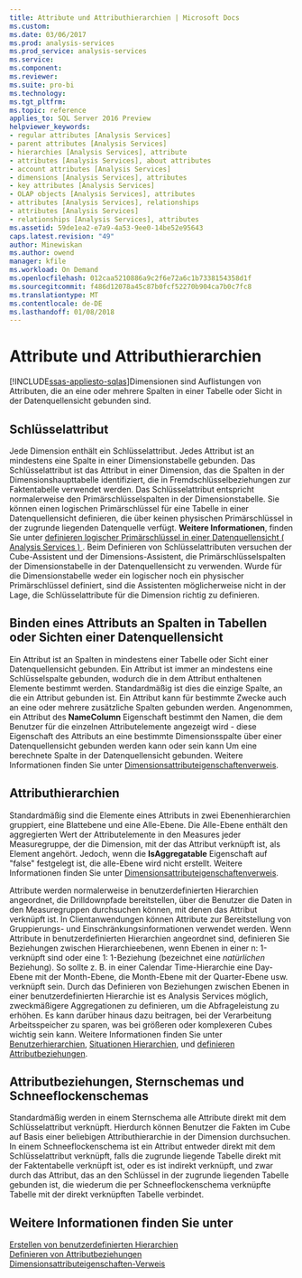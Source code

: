 ```yaml
---
title: Attribute und Attributhierarchien | Microsoft Docs
ms.custom: 
ms.date: 03/06/2017
ms.prod: analysis-services
ms.prod_service: analysis-services
ms.service: 
ms.component: 
ms.reviewer: 
ms.suite: pro-bi
ms.technology: 
ms.tgt_pltfrm: 
ms.topic: reference
applies_to: SQL Server 2016 Preview
helpviewer_keywords:
- regular attributes [Analysis Services]
- parent attributes [Analysis Services]
- hierarchies [Analysis Services], attribute
- attributes [Analysis Services], about attributes
- account attributes [Analysis Services]
- dimensions [Analysis Services], attributes
- key attributes [Analysis Services]
- OLAP objects [Analysis Services], attributes
- attributes [Analysis Services], relationships
- attributes [Analysis Services]
- relationships [Analysis Services], attributes
ms.assetid: 59de1ea2-e7a9-4a53-9ee0-14be52e95643
caps.latest.revision: "49"
author: Minewiskan
ms.author: owend
manager: kfile
ms.workload: On Demand
ms.openlocfilehash: 012caa5210886a9c2f6e72a6c1b7338154358d1f
ms.sourcegitcommit: f486d12078a45c87b0fcf52270b904ca7b0c7fc8
ms.translationtype: MT
ms.contentlocale: de-DE
ms.lasthandoff: 01/08/2018
---
```

# <a name="attributes-and-attribute-hierarchies"></a>Attribute und Attributhierarchien
[!INCLUDE[ssas-appliesto-sqlas](../../includes/ssas-appliesto-sqlas.md)]Dimensionen sind Auflistungen von Attributen, die an eine oder mehrere Spalten in einer Tabelle oder Sicht in der Datenquellensicht gebunden sind.  
  
## <a name="key-attribute"></a>Schlüsselattribut  
 Jede Dimension enthält ein Schlüsselattribut. Jedes Attribut ist an mindestens eine Spalte in einer Dimensionstabelle gebunden. Das Schlüsselattribut ist das Attribut in einer Dimension, das die Spalten in der Dimensionshaupttabelle identifiziert, die in Fremdschlüsselbeziehungen zur Faktentabelle verwendet werden. Das Schlüsselattribut entspricht normalerweise den Primärschlüsselspalten in der Dimensionstabelle. Sie können einen logischen Primärschlüssel für eine Tabelle in einer Datenquellensicht definieren, die über keinen physischen Primärschlüssel in der zugrunde liegenden Datenquelle verfügt. **Weitere Informationen**, finden Sie unter [definieren logischer Primärschlüssel in einer Datenquellensicht &#40; Analysis Services &#41; ](../../analysis-services/multidimensional-models/define-logical-primary-keys-in-a-data-source-view-analysis-services.md). Beim Definieren von Schlüsselattributen versuchen der Cube-Assistent und der Dimensions-Assistent, die Primärschlüsselspalten der Dimensionstabelle in der Datenquellensicht zu verwenden. Wurde für die Dimensionstabelle weder ein logischer noch ein physischer Primärschlüssel definiert, sind die Assistenten möglicherweise nicht in der Lage, die Schlüsselattribute für die Dimension richtig zu definieren.  
  
## <a name="binding-an-attribute-to-columns-in-data-source-view-tables-or-views"></a>Binden eines Attributs an Spalten in Tabellen oder Sichten einer Datenquellensicht  
 Ein Attribut ist an Spalten in mindestens einer Tabelle oder Sicht einer Datenquellensicht gebunden. Ein Attribut ist immer an mindestens eine Schlüsselspalte gebunden, wodurch die in dem Attribut enthaltenen Elemente bestimmt werden. Standardmäßig ist dies die einzige Spalte, an die ein Attribut gebunden ist. Ein Attribut kann für bestimmte Zwecke auch an eine oder mehrere zusätzliche Spalten gebunden werden. Angenommen, ein Attribut des **NameColumn** Eigenschaft bestimmt den Namen, die dem Benutzer für die einzelnen Attributelemente angezeigt wird - diese Eigenschaft des Attributs an eine bestimmte Dimensionsspalte über einer Datenquellensicht gebunden werden kann oder sein kann Um eine berechnete Spalte in der Datenquellensicht gebunden. Weitere Informationen finden Sie unter [Dimensionsattributeigenschaftenverweis](../../analysis-services/multidimensional-models/dimension-attribute-properties-reference.md).  
  
## <a name="attribute-hierarchies"></a>Attributhierarchien  
 Standardmäßig sind die Elemente eines Attributs in zwei Ebenenhierarchien gruppiert, eine Blattebene und eine Alle-Ebene. Die Alle-Ebene enthält den aggregierten Wert der Attributelemente in den Measures jeder Measuregruppe, der die Dimension, mit der das Attribut verknüpft ist, als Element angehört. Jedoch, wenn die **IsAggregatable** Eigenschaft auf "false" festgelegt ist, die alle-Ebene wird nicht erstellt. Weitere Informationen finden Sie unter [Dimensionsattributeigenschaftenverweis](../../analysis-services/multidimensional-models/dimension-attribute-properties-reference.md).  
  
 Attribute werden normalerweise in benutzerdefinierten Hierarchien angeordnet, die Drilldownpfade bereitstellen, über die Benutzer die Daten in den Measuregruppen durchsuchen können, mit denen das Attribut verknüpft ist. In Clientanwendungen können Attribute zur Bereitstellung von Gruppierungs- und Einschränkungsinformationen verwendet werden. Wenn Attribute in benutzerdefinierten Hierarchien angeordnet sind, definieren Sie Beziehungen zwischen Hierarchieebenen, wenn Ebenen in einer n: 1-verknüpft sind oder eine 1: 1-Beziehung (bezeichnet eine *natürlichen* Beziehung). So sollte z. B. in einer Calendar Time-Hierarchie eine Day-Ebene mit der Month-Ebene, die Month-Ebene mit der Quarter-Ebene usw. verknüpft sein. Durch das Definieren von Beziehungen zwischen Ebenen in einer benutzerdefinierten Hierarchie ist es Analysis Services möglich, zweckmäßigere Aggregationen zu definieren, um die Abfrageleistung zu erhöhen. Es kann darüber hinaus dazu beitragen, bei der Verarbeitung Arbeitsspeicher zu sparen, was bei größeren oder komplexeren Cubes wichtig sein kann. Weitere Informationen finden Sie unter [Benutzerhierarchien](../../analysis-services/multidimensional-models-olap-logical-dimension-objects/user-hierarchies.md), [Situationen Hierarchien](../../analysis-services/multidimensional-models/user-defined-hierarchies-create.md), und [definieren Attributbeziehungen](../../analysis-services/multidimensional-models/attribute-relationships-define.md).  
  
## <a name="attribute-relationships-star-schemas-and-snowflake-schemas"></a>Attributbeziehungen, Sternschemas und Schneeflockenschemas  
 Standardmäßig werden in einem Sternschema alle Attribute direkt mit dem Schlüsselattribut verknüpft. Hierdurch können Benutzer die Fakten im Cube auf Basis einer beliebigen Attributhierarchie in der Dimension durchsuchen. In einem Schneeflockenschema ist ein Attribut entweder direkt mit dem Schlüsselattribut verknüpft, falls die zugrunde liegende Tabelle direkt mit der Faktentabelle verknüpft ist, oder es ist indirekt verknüpft, und zwar durch das Attribut, das an den Schlüssel in der zugrunde liegenden Tabelle gebunden ist, die wiederum die per Schneeflockenschema verknüpfte Tabelle mit der direkt verknüpften Tabelle verbindet.  
  
## <a name="see-also"></a>Weitere Informationen finden Sie unter  
 [Erstellen von benutzerdefinierten Hierarchien](../../analysis-services/multidimensional-models/user-defined-hierarchies-create.md)   
 [Definieren von Attributbeziehungen](../../analysis-services/multidimensional-models/attribute-relationships-define.md)   
 [Dimensionsattributeigenschaften-Verweis](../../analysis-services/multidimensional-models/dimension-attribute-properties-reference.md)  
  
  
